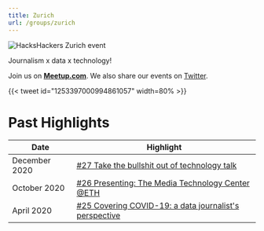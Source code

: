 ```yaml
---
title: Zurich
url: /groups/zurich
---
```


![HacksHackers Zurich event](https://secure.meetupstatic.com/photos/event/2/1/f/a/highres_438968698.jpeg)

Journalism x data x technology!

Join us on **[Meetup.com](https://www.meetup.com/Hacks-Hackers-Zurich/)**. We also share our events on [Twitter](https://twitter.com/HacksHackersZRH).

{{< tweet id="1253397000994861057" width=80% >}}

# Past Highlights

| **Date**  | **Highlight** |  
|-----------|---------------|  
| December 2020 | [#27 Take the bullshit out of technology talk](https://www.meetup.com/Hacks-Hackers-Zurich/events/274713713/) |
| October 2020 | [#26 Presenting: The Media Technology Center @ETH](https://www.meetup.com/Hacks-Hackers-Zurich/events/272931146/) |   
| April 2020 | [#25 Covering COVID-19: a data journalist's perspective](https://www.meetup.com/Hacks-Hackers-Zurich/events/270100712/) |
